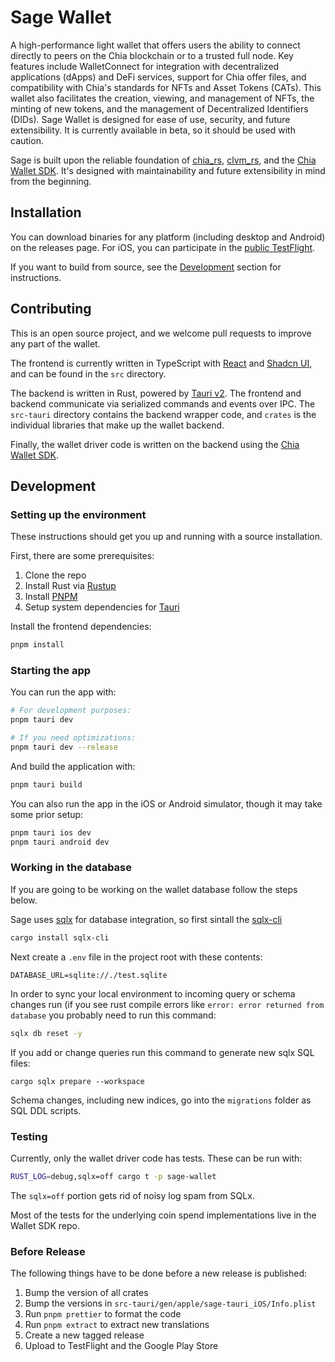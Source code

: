 # Sage Wallet

A high-performance light wallet that offers users the ability to connect directly to peers on the Chia blockchain or to a trusted full node. Key features include WalletConnect for integration with decentralized applications (dApps) and DeFi services, support for Chia offer files, and compatibility with Chia's standards for NFTs and Asset Tokens (CATs). This wallet also facilitates the creation, viewing, and management of NFTs, the minting of new tokens, and the management of Decentralized Identifiers (DIDs). Sage Wallet is designed for ease of use, security, and future extensibility. It is currently available in beta, so it should be used with caution.

Sage is built upon the reliable foundation of [chia_rs](https://github.com/Chia-Network/chia_rs), [clvm_rs](https://github.com/Chia-Network/clvm_rs), and the [Chia Wallet SDK](https://github.com/xch-dev/chia-wallet-sdk). It's designed with maintainability and future extensibility in mind from the beginning.

## Installation

You can download binaries for any platform (including desktop and Android) on the releases page. For iOS, you can participate in the [public TestFlight](https://testflight.apple.com/join/BmUdFXpP).

If you want to build from source, see the [Development](#development) section for instructions.

## Contributing

This is an open source project, and we welcome pull requests to improve any part of the wallet.

The frontend is currently written in TypeScript with [React](https://react.dev/) and [Shadcn UI](https://ui.shadcn.com/), and can be found in the `src` directory.

The backend is written in Rust, powered by [Tauri v2](https://v2.tauri.app/). The frontend and backend communicate via serialized commands and events over IPC. The `src-tauri` directory contains the backend wrapper code, and `crates` is the individual libraries that make up the wallet backend.

Finally, the wallet driver code is written on the backend using the [Chia Wallet SDK](https://github.com/xch-dev/chia-wallet-sdk).

## Development

### Setting up the environment

These instructions should get you up and running with a source installation.

First, there are some prerequisites:

1. Clone the repo
2. Install Rust via [Rustup](https://rustup.rs)
3. Install [PNPM](https://pnpm.io/installation)
4. Setup system dependencies for [Tauri](https://v2.tauri.app/start/prerequisites/)

Install the frontend dependencies:

```bash
pnpm install
```

### Starting the app

You can run the app with:

```bash
# For development purposes:
pnpm tauri dev

# If you need optimizations:
pnpm tauri dev --release
```

And build the application with:

```bash
pnpm tauri build
```

You can also run the app in the iOS or Android simulator, though it may take some prior setup:

```bash
pnpm tauri ios dev
pnpm tauri android dev
```

### Working in the database

If you are going to be working on the wallet database follow the steps below.

Sage uses [sqlx](https://github.com/launchbadge/sqlx) for database integration, so first sintall the [sqlx-cli](https://lib.rs/crates/sqlx-cli)

```bash
cargo install sqlx-cli
```

Next create a `.env` file in the project root with these contents:

```
DATABASE_URL=sqlite://./test.sqlite
```

In order to sync your local environment to incoming query or schema changes run (if you see rust compile errors like `error: error returned from database` you probably need to run this command:

```bash
sqlx db reset -y
```

If you add or change queries run this command to generate new sqlx SQL files:

```
cargo sqlx prepare --workspace
```

Schema changes, including new indices, go into the `migrations` folder as SQL DDL scripts. 

### Testing

Currently, only the wallet driver code has tests. These can be run with:

```bash
RUST_LOG=debug,sqlx=off cargo t -p sage-wallet
```

The `sqlx=off` portion gets rid of noisy log spam from SQLx.

Most of the tests for the underlying coin spend implementations live in the Wallet SDK repo.

### Before Release

The following things have to be done before a new release is published:

1. Bump the version of all crates
2. Bump the versions in `src-tauri/gen/apple/sage-tauri_iOS/Info.plist`
3. Run `pnpm prettier` to format the code
4. Run `pnpm extract` to extract new translations
5. Create a new tagged release
6. Upload to TestFlight and the Google Play Store
